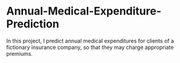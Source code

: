 # Annual-Medical-Expenditure-Prediction
In this project, I predict annual medical expenditures for clients of a fictionary insurance company, so that they may charge appropriate premiums.
